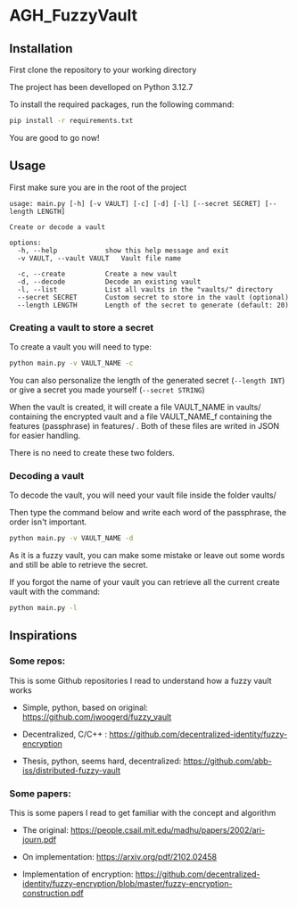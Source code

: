 # AGH_FuzzyVault

## Installation

First clone the repository to your working directory

The project has been develloped on Python 3.12.7

To install the required packages, run the following command:
```sh
pip install -r requirements.txt
```
You are good to go now!


## Usage

First make sure you are in the root of the project


```
usage: main.py [-h] [-v VAULT] [-c] [-d] [-l] [--secret SECRET] [--length LENGTH]

Create or decode a vault

options:
  -h, --help            show this help message and exit
  -v VAULT, --vault VAULT   Vault file name

  -c, --create          Create a new vault
  -d, --decode          Decode an existing vault
  -l, --list            List all vaults in the "vaults/" directory
  --secret SECRET       Custom secret to store in the vault (optional)
  --length LENGTH       Length of the secret to generate (default: 20)
```

### Creating a vault to store a secret

To create a vault you will need to type:

```sh
python main.py -v VAULT_NAME -c
```

You can also personalize the length of the generated secret (```--length INT```) or give a secret you made yourself (```--secret STRING```)

When the vault is created, it will create a file VAULT_NAME in vaults/ containing the encrypted vault and a file VAULT_NAME_f containing the features (passphrase) in features/ . Both of these files are writed in JSON for easier handling.

There is no need to create these two folders.


### Decoding a vault

To decode the vault, you will need your vault file inside the folder vaults/

Then type the command below and write each word of the passphrase, the order isn't important.

```sh
python main.py -v VAULT_NAME -d
```

As it is a fuzzy vault, you can make some mistake or leave out some words and still be able to retrieve the secret.

If you forgot the name of your vault you can retrieve all the current create vault with the command:

```sh
python main.py -l
```


## Inspirations

### Some repos:

This is some Github repositories I read to understand how a fuzzy vault works

- Simple, python, based on original: https://github.com/jwoogerd/fuzzy_vault

- Decentralized, C/C++ : https://github.com/decentralized-identity/fuzzy-encryption

- Thesis, python, seems hard, decentralized: https://github.com/abb-iss/distributed-fuzzy-vault


### Some papers:

This is some papers I read to get familiar with the concept and algorithm

- The original: https://people.csail.mit.edu/madhu/papers/2002/ari-journ.pdf

- On implementation: https://arxiv.org/pdf/2102.02458

- Implementation of encryption: https://github.com/decentralized-identity/fuzzy-encryption/blob/master/fuzzy-encryption-construction.pdf
